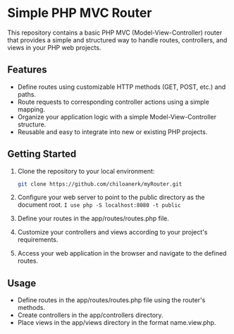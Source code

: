 # Simple PHP MVC Router

This repository contains a basic PHP MVC (Model-View-Controller) router that provides a simple and structured way to handle routes, controllers, and views in your PHP web projects.

## Features

- Define routes using customizable HTTP methods (GET, POST, etc.) and paths.
- Route requests to corresponding controller actions using a simple mapping.
- Organize your application logic with a simple Model-View-Controller structure.
- Reusable and easy to integrate into new or existing PHP projects.

## Getting Started

1. Clone the repository to your local environment:

   ```bash
   git clone https://github.com/chiloanerk/myRouter.git

2. Configure your web server to point to the public directory as the document root.
    ``I use php -S localhost:8080 -t public
   ``

3. Define your routes in the app/routes/routes.php file.

4. Customize your controllers and views according to your project's requirements.

5. Access your web application in the browser and navigate to the defined routes.

## Usage
- Define routes in the app/routes/routes.php file using the router's methods.
- Create controllers in the app/controllers directory.
- Place views in the app/views directory in the format name.view.php.